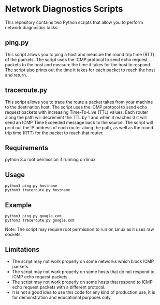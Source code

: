 # Network Diagnostics Scripts
This repository contains two Python scripts that allow you to perform network diagnostics tasks:

## ping.py
This script allows you to ping a host and measure the round trip time (RTT) of the packets. The script uses the ICMP protocol to send echo request packets to the host and measure the time it takes for the host to respond. The script also prints out the time it takes for each packet to reach the host and return.

## traceroute.py
This script allows you to trace the route a packet takes from your machine to the destination host. The script uses the ICMP protocol to send echo request packets with increasing Time-To-Live (TTL) values. Each router along the path will decrement the TTL by 1 and when it reaches 0 it will send an ICMP Time Exceeded message back to the source. The script will print out the IP address of each router along the path, as well as the round trip time (RTT) for the packet to reach that router.

## Requirements
python 3.x
root permission if running on linux
## Usage

```
python3 ping.py hostname
python3 traceroute.py hostname
```
## Example

```
python3 ping.py google.com
python3 traceroute.py google.com
```

Note: The script may require root permission to run on Linux as it uses raw sockets.

## Limitations
- The script may not work properly on some networks which block ICMP packets.
- The script may not work properly on some hosts that do not respond to ICMP echo request packets.
- The script may not work properly on some hosts that respond to ICMP echo request packets with a different protocol.
- It is not a good idea to use this code for any kind of production use, it is for demonstration and educational purposes only.
